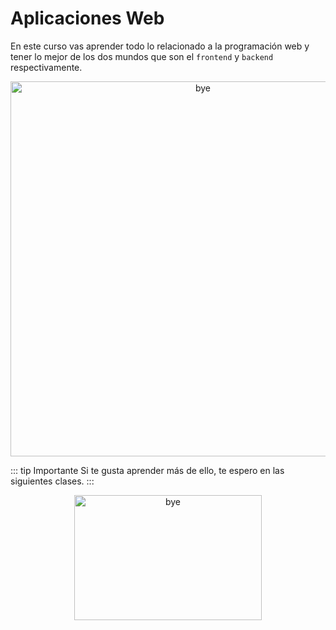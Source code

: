 # Aplicaciones Web

En este curso vas aprender todo lo relacionado a la programación web y tener lo mejor de los dos mundos que son el `frontend` y `backend` respectivamente. 

<center>
<img src="https://i0.wp.com/blog.codeanalogies.com/wp-content/uploads/2018/04/fullfrontendbackendsummary.png?resize=730%2C407&ssl=1" alt="bye" width="600"  title="Good Bye">
</center>


::: tip Importante
Si te gusta aprender más de ello, te espero en las siguientes clases. 
:::


<center>
<img src="https://www.latercera.com/resizer/8QHzYXrfJmoiry5VkJkHnz-Ffgc=/800x0/smart/arc-anglerfish-arc2-prod-copesa.s3.amazonaws.com/public/GNKV252XDJC5PEESKDNJ3SDSYE.gif" alt="bye" width="300" height="200" title="Good Bye">
</center>